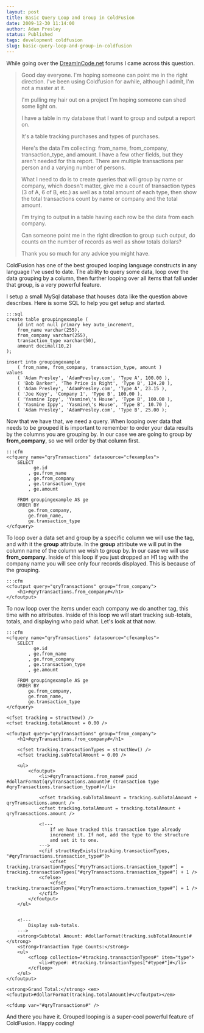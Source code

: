 ```yaml
---
layout: post
title: Basic Query Loop and Group in ColdFusion
date: 2009-12-30 11:14:00
author: Adam Presley
status: Published
tags: development coldfusion
slug: basic-query-loop-and-group-in-coldfusion
---
```


While going over the [DreamInCode.net](http://www.dreamincode.net) forums I 
came across this question.   

> Good day everyone. I'm hoping someone can point me in the right
> direction. I've been using Coldfusion for awhile, although I admit,
> I'm not a master at it.  
>   
> I'm pulling my hair out on a project I'm hoping someone can shed some
> light on.  
>   
> I have a table in my database that I want to group and output a report
> on.  
>   
> It's a table tracking purchases and types of purchases.  
>   
> Here's the data I'm collecting: from_name, from_company,
> transaction_type, and amount. I have a few other fields, but they
> aren't needed for this report. There are multiple transactions per
> person and a varying number of persons.  
>   
> What I need to do is to create queries that will group by name or
> company, which doesn't matter, give me a count of transaction types (3
> of A, 6 of B, etc.) as well as a total amount of each type, then show
> the total transactions count by name or company and the total amount.  
>   
> I'm trying to output in a table having each row be the data from each
> company.  
>   
> Can someone point me in the right direction to group such output, do
> counts on the number of records as well as show totals dollars?  
>   
> Thank you so much for any advice you might have.

  
ColdFusion has one of the best grouped looping language constructs in
any language I've used to date. The ability to query some data, loop
over the data grouping by a column, then further looping over all items
that fall under that group, is a very powerful feature.  
  
I setup a small MySql database that houses data like the question above
describes. Here is some SQL to help you get setup and started.  
  
	:::sql
	create table groupingexample (
		id int not null primary key auto_increment,
		from_name varchar(255),
		from_company varchar(255),
		transaction_type varchar(50),
		amount decimal(10,2)
	);

	insert into groupingexample
		( from_name, from_company, transaction_type, amount )
	values
		( 'Adam Presley', 'AdamPresley.com', 'Type A', 100.00 ),
		( 'Bob Barker', 'The Price is Right', 'Type B', 124.20 ),
		( 'Adam Presley', 'AdamPresley.com', 'Type A', 23.15 ),
		( 'Joe Keyy', 'Company 1', 'Type B', 100.00 ),
		( 'Yasmine Ippy', 'Yasmine\'s House', 'Type B', 100.00 ),
		( 'Yasmine Ippy', 'Yasmine\'s House', 'Type B', 10.70 ),
		( 'Adam Presley', 'AdamPresley.com', 'Type B', 25.00 );

Now that we have that, we need a query. When looping over data that
needs to be grouped it is important to remember to order your data
results by the columns you are grouping by. In our case we are going to
group by **from_company**, so we will order by that column first.  

	:::cfm
	<cfquery name="qryTransactions" datasource="cfexamples">
		SELECT
			  ge.id
			, ge.from_name
			, ge.from_company
			, ge.transaction_type
			, ge.amount

		FROM groupingexample AS ge
		ORDER BY
			ge.from_company,
			ge.from_name,
			ge.transaction_type
	</cfquery>
  
To loop over a data set and group by a specific column we will use the
tag, and with it the **group** attribute. In the **group** attribute we
will put in the column name of the column we wish to group by. In our
case we will use **from_company**. Inside of this loop if you just
dropped an H1 tag with the company name you will see only four records
displayed. This is because of the grouping.  

	:::cfm
	<cfoutput query="qryTransactions" group="from_company">
		<h1>#qryTransactions.from_company#</h1>
	</cfoutput>  
  
To now loop over the items under each company we do another tag, this
time with no attributes. Inside of this loop we will start tracking
sub-totals, totals, and displaying who paid what. Let's look at that
now.  
  
	:::cfm
	<cfquery name="qryTransactions" datasource="cfexamples">
		SELECT
			  ge.id
			, ge.from_name
			, ge.from_company
			, ge.transaction_type
			, ge.amount

		FROM groupingexample AS ge
		ORDER BY
			ge.from_company,
			ge.from_name,
			ge.transaction_type
	</cfquery>

	<cfset tracking = structNew() />
	<cfset tracking.totalAmount = 0.00 />

	<cfoutput query="qryTransactions" group="from_company">
		<h1>#qryTransactions.from_company#</h1>

		<cfset tracking.transactionTypes = structNew() />
		<cfset tracking.subTotalAmount = 0.00 />

		<ul>
			<cfoutput>
				<li>#qryTransactions.from_name# paid #dollarFormat(qryTransactions.amount)# (transaction type #qryTransactions.transaction_type#)</li>

				<cfset tracking.subTotalAmount = tracking.subTotalAmount + qryTransactions.amount />
				<cfset tracking.totalAmount = tracking.totalAmount + qryTransactions.amount />

				<!---
					If we have tracked this transaction type already
					increment it. If not, add the type to the structure
					and set it to one.
				--->
				<cfif structKeyExists(tracking.transactionTypes, "#qryTransactions.transaction_type#")>
					<cfset tracking.transactionTypes["#qryTransactions.transaction_type#"] = tracking.transactionTypes["#qryTransactions.transaction_type#"] + 1 />
				<cfelse>
					<cfset tracking.transactionTypes["#qryTransactions.transaction_type#"] = 1 />
				</cfif>
			</cfoutput>
		</ul>


		<!---
			Display sub-totals.
		--->
		<strong>Subtotal Amount: #dollarFormat(tracking.subTotalAmount)#</strong>
		<strong>Transaction Type Counts:</strong>
		<ul>
			<cfloop collection="#tracking.transactionTypes#" item="type">
				<li>#type#: #tracking.transactionTypes["#type#"]#</li>
			</cfloop>
		</ul>
	</cfoutput>

	<strong>Grand Total:</strong> <em><cfoutput>#dollarFormat(tracking.totalAmount)#</cfoutput></em>

	<cfdump var="#qryTransactions#" />

And there you have it. Grouped looping is a super-cool powerful feature
of ColdFusion. Happy coding!  

